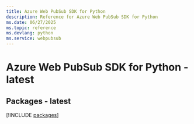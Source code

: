 ```yaml
---
title: Azure Web PubSub SDK for Python
description: Reference for Azure Web PubSub SDK for Python
ms.date: 06/27/2025
ms.topic: reference
ms.devlang: python
ms.service: webpubsub
---
```

# Azure Web PubSub SDK for Python - latest
## Packages - latest
[!INCLUDE [packages](web-pubsub-index.md)]